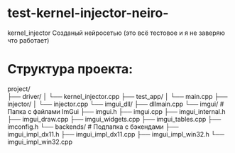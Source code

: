  # test-kernel-injector-neiro-
kernel_injector Созданый нейросетью (это всё тестовое и я не заверяю что работает)

# Структура проекта:
  project/</br>
  ├── driver/
  │   └── kernel_injector.cpp
  ├── test_app/
  │   └── main.cpp
  ├── injector/
  │   └── injector.cpp
  └── imgui_dll/
      ├── dllmain.cpp
      └── imgui/              # Папка с файлами ImGui
          ├── imgui.h
          ├── imgui.cpp
          ├── imgui_internal.h
          ├── imgui_draw.cpp
          ├── imgui_widgets.cpp
          ├── imgui_tables.cpp
          ├── imconfig.h
          └── backends/       # Подпапка с бэкендами
              ├── imgui_impl_dx11.h
              ├── imgui_impl_dx11.cpp
              ├── imgui_impl_win32.h
              └── imgui_impl_win32.cpp
